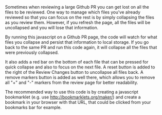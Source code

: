 Sometimes when reviewing a large Github PR you can get lost on all the files to be reviewed. One way to manage which files you've already reviewed so that you can focus on the rest is by simply collapsing the files as you review them. However, if you refresh the page, all the files will be uncollapsed and you will lose that information.

By running this javascript on a Github PR page, the code will watch for what files you collapse and persist that information to local storage. If you go back to the same PR and run this code again, it will collapse all the files that were previously collapsed.

It also adds a red bar on the bottom of each file that can be pressed for quick collapse and also to focus on the next file. A reset button is added to the right of the Review Changes button to uncollapse all files back. A remove markers button is added as well there, which allows you to remove all "+" and "-" markers from the review page for better readability.

The recommended way to use this code is by creating a javascript bookmarklet (e.g. use http://bookmarklets.org/maker/) and create a bookmark in your browser with that URL, that could be clicked from your bookmarks bar for example.